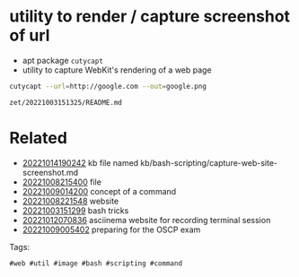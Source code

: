 # utility to render / capture screenshot of url

- apt package `cutycapt`
- utility to capture WebKit's rendering of a web page
```bash
cutycapt --url=http://google.com --out=google.png
```

` zet/20221003151325/README.md `

# Related

- [20221014190242](/zet/20221014190242/README.md) kb file named kb/bash-scripting/capture-web-site-screenshot.md
- [20221008215400](/zet/20221008215400/README.md) file
- [20221009014200](/zet/20221009014200/README.md) concept of a command
- [20221008221548](/zet/20221008221548/README.md) website
- [20221003151299](/zet/20221003151299/README.md) bash tricks
- [20221012070836](/zet/20221012070836/README.md) asciinema website for recording terminal session
- [20221009005402](/zet/20221009005402/README.md) preparing for the OSCP exam

Tags:

    #web #util #image #bash #scripting #command
